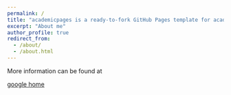 ```yaml
---
permalink: /
title: "academicpages is a ready-to-fork GitHub Pages template for academic personal websites"
excerpt: "About me"
author_profile: true
redirect_from: 
  - /about/
  - /about.html
---
```

More information can be found at

[google home](https://sites.google.com/view/lianghu/home)
